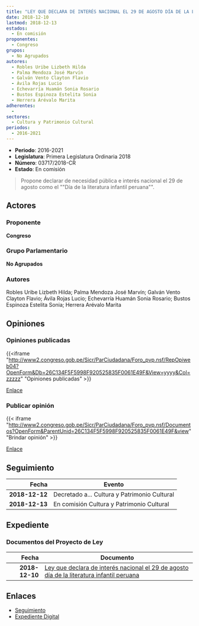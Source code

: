 ```yaml
---
title: "LEY QUE DECLARA DE INTERÉS NACIONAL EL 29 DE AGOSTO DÍA DE LA LITERATURA INFANTIL PERUANA"
date: 2018-12-10
lastmod: 2018-12-13
estados: 
  - En comisión
proponentes: 
  - Congreso
grupos: 
  - No Agrupados
autores: 
  - Robles Uribe Lizbeth Hilda
  - Palma Mendoza José Marvín
  - Galván Vento Clayton Flavio
  - Ávila Rojas Lucio
  - Echevarría Huamán Sonia Rosario
  - Bustos Espinoza Estelita Sonia
  - Herrera Arévalo Marita
adherentes: 
  - 
sectores: 
  - Cultura y Patrimonio Cultural
periodos: 
  - 2016-2021
---
```


- **Periodo**: 2016-2021
- **Legislatura**: Primera Legislatura Ordinaria 2018
- **Número**: 03717/2018-CR
- **Estado**: En comisión

> Propone declarar de necesidad pública e interés nacional el 29 de agosto como el ""Día de la literatura infantil peruana"".


## Actores

### Proponente

**Congreso**

### Grupo Parlamentario

**No Agrupados**

### Autores

Robles Uribe Lizbeth Hilda; Palma Mendoza José Marvín; Galván Vento Clayton Flavio; Ávila Rojas Lucio; Echevarría Huamán Sonia Rosario; Bustos Espinoza Estelita Sonia; Herrera Arévalo Marita


## Opiniones

### Opiniones publicadas

{{<iframe "http://www2.congreso.gob.pe/Sicr/ParCiudadana/Foro_pvp.nsf/RepOpiweb04?OpenForm&Db=26C134F5F5998F920525835F0061E49F&View=yyyy&Col=zzzzz" "Opiniones publicadas" >}}

[Enlace](http://www2.congreso.gob.pe/Sicr/ParCiudadana/Foro_pvp.nsf/RepOpiweb04?OpenForm&Db=26C134F5F5998F920525835F0061E49F&View=yyyy&Col=zzzzz)
### Publicar opinión

{{< iframe "http://www2.congreso.gob.pe/Sicr/ParCiudadana/Foro_pvp.nsf/Documentos?OpenForm&ParentUnid=26C134F5F5998F920525835F0061E49F&view" "Brindar opinión" >}}

[Enlace](http://www2.congreso.gob.pe/Sicr/ParCiudadana/Foro_pvp.nsf/Documentos?OpenForm&ParentUnid=26C134F5F5998F920525835F0061E49F&view)

## Seguimiento

| Fecha | Evento |
|------:|--------|
| **2018-12-12** | Decretado a... Cultura y Patrimonio Cultural|
| **2018-12-13** | En comisión Cultura y Patrimonio Cultural|


## Expediente


### Documentos del Proyecto de Ley

| Fecha | Documento |
|------:|--------|
| **2018-12-10** | [Ley que declara de interés nacional el 29 de agosto día de la literatura infantil peruana](http://www.leyes.congreso.gob.pe/Documentos/2016_2021/Proyectos_de_Ley_y_de_Resoluciones_Legislativas/PL0371120181206.pdf) |

## Enlaces 

- [Seguimiento](http://www2.congreso.gob.pe/Sicr/TraDocEstProc/CLProLey2016.nsf/f7fff46988ca05b1052578e100829cc7/24ad7d49e00a90620525835f0073ce17?OpenDocument)
- [Expediente Digital](http://www2.congreso.gob.pe/Sicr/TraDocEstProc/CLProLey2016.nsf/f7fff46988ca05b1052578e100829cc7/24ad7d49e00a90620525835f0073ce17?OpenDocument&Click=05257FB7005EB655.eb71d0cf91d8294e05256cdf006b5706/$Body/0.1C6C)
